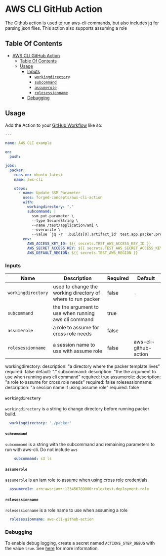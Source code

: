 # AWS CLI GitHub Action

The Github action is used to run aws-cli commands, but also includes jq for parsing json files. This action also supports assuming a role

## Table Of Contents

- [AWS CLI GitHub Action](#aws-cli-github-action)
  - [Table Of Contents](#table-of-contents)
  - [Usage](#usage)
    - [Inputs](#inputs)
      - [`workingdirectory`](#workingdirectory)
      - [`subcommand`](#subcommand)
      - [`assumerole`](#assumerole)
      - [`rolesessionname`](#rolesessionname)
    - [Debugging](#debugging)

## Usage

Add the Action to your [GitHub Workflow](https://help.github.com/en/actions/configuring-and-managing-workflows/configuring-a-workflow#creating-a-workflow-file) like so:

```yaml
---

name: AWS CLI example

on:
  push:

jobs:
  packer:
    runs-on: ubuntu-latest
    name: aws-cli

    steps:
      - name: Update SSM Parameter
        uses: forged-concepts/aws-cli-action
        with:
          workingdirectory: "."
          subcommand: |
            ssm put-parameter \
            --type SecureString \
            --name /test/application/ami \
            --overwrite \
            --value `jq -r '.builds[0].artifact_id' test.app.packer.processed.json | awk -F: '{print $$2}'` | tee -a
        env:
          AWS_ACCESS_KEY_ID: ${{ secrets.TEST_AWS_ACCESS_KEY_ID }}
          AWS_SECRET_ACCESS_KEY: ${{ secrets.TEST_AWS_SECRET_ACCESS_KEY }}
          AWS_DEFAULT_REGION: ${{ secrets.TEST_AWS_REGION }}

```

### Inputs

| Name               | Description                                                 | Required | Default               |
| ------------------ | ----------------------------------------------------------- | -------- | --------------------- |
| `workingdirectory` | used to change the working directory of where to run packer | false    | `.`                   |
| `subcommand`       | the the argument to use when running aws cli command        | true     |                       |
| `assumerole`       | a role to assume for cross role needs                       | false    |                       |
| `rolesessionname`  | a session name to use with assume role                      | false    | aws-cli-github-action |


workingdirectory:
    description: "a directory where the packer template lives"
    required: false
    default: "."
  subcommand:
    description: "the the argument to use when running aws cli command"
    required: true
  assumerole:
    description: "a role to assume for cross role needs"
    required: false
  rolesessionname:
    description: "a session name if using assume role"
    required: false

#### `workingdirectory`

`workingdirectory` is a string to change directory before running packer build.

```yaml
  workingdirectory: './packer'
```

#### `subcommand`

`subcommand` is a string with the subcommand and remaining parameters to run with aws-cli. Do not include `aws`

```yaml
    subcommand: s3 ls
```

#### `assumerole`

`assumerole` is an iam role to assume when using cross role credentials

```yaml
  assumerole: arn:aws:iam::123456789000:role/test-deployment-role
```

#### `rolesessionname`

`rolesessionname` is a role name to use when assuming a role

```yaml
  rolesessionname: aws-cli-github-action
```

### Debugging

To enable debug logging, create a secret named `ACTIONS_STEP_DEBUG` with the value `true`. See [here](https://help.github.com/en/actions/reference/workflow-commands-for-github-actions#setting-a-debug-message) for more information.
